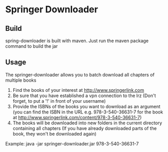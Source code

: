 # Springer Downloader

## Build
spring-downloader is built with maven. Just run the maven package command to build the jar


## Usage

The springer-downloader allows you to batch download all chapters of multiple books

1. Find the books of your interest at http://www.springerlink.com
2. Be sure that you have established a vpn connection to the lrz
   (Don't forget, to put a '!' in front of your username)
3. Provide the ISBNs of the books you want to download as an argument
   (you can find the ISBN in the URL e.g. 978-3-540-36631-7 for the book at http://www.springerlink.com/content/978-3-540-36631-7)
4. The books will be downloaded into new folders in the current directory containing all chapters
   (If you have already downloaded parts of the book, they won't be downloaded again)

Example: java -jar springer-downloader.jar 978-3-540-36631-7